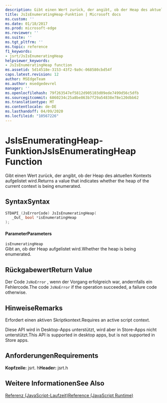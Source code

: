 ```yaml
---
description: Gibt einen Wert zurück, der angibt, ob der Heap des aktuellen Kontexts aufgelistet wird.
title: JsIsEnumeratingHeap-Funktion | Microsoft docs
ms.custom: ''
ms.date: 01/18/2017
ms.prod: microsoft-edge
ms.reviewer: ''
ms.suite: ''
ms.tgt_pltfrm: ''
ms.topic: reference
f1_keywords:
- jsrt/JsIsEnumeratingHeap
helpviewer_keywords:
- JsIsEnumeratingHeap function
ms.assetid: 5d14518e-3153-43f2-9a9c-068580cbd54f
caps.latest.revision: 12
author: MSEdgeTeam
ms.author: msedgedevrel
manager: ''
ms.openlocfilehash: 79f263547ef5812d905103d09ede7499d56c5dfb
ms.sourcegitcommit: 6860234c25a8be863b7f29a54838e78e120dbb62
ms.translationtype: MT
ms.contentlocale: de-DE
ms.lasthandoff: 04/09/2020
ms.locfileid: "10567226"
---
```

# <span data-ttu-id="e438e-103">JsIsEnumeratingHeap-Funktion</span><span class="sxs-lookup"><span data-stu-id="e438e-103">JsIsEnumeratingHeap Function</span></span>
<span data-ttu-id="e438e-104">Gibt einen Wert zurück, der angibt, ob der Heap des aktuellen Kontexts aufgelistet wird.</span><span class="sxs-lookup"><span data-stu-id="e438e-104">Returns a value that indicates whether the heap of the current context is being enumerated.</span></span>  
  
## <span data-ttu-id="e438e-105">Syntax</span><span class="sxs-lookup"><span data-stu-id="e438e-105">Syntax</span></span>  
  
```cpp  
STDAPI_(JsErrorCode) JsIsEnumeratingHeap(  
   _Out_ bool *isEnumeratingHeap  
);  
```  
  
#### <span data-ttu-id="e438e-106">Parameter</span><span class="sxs-lookup"><span data-stu-id="e438e-106">Parameters</span></span>  
 `isEnumeratingHeap`  
 <span data-ttu-id="e438e-107">Gibt an, ob der Heap aufgelistet wird.</span><span class="sxs-lookup"><span data-stu-id="e438e-107">Whether the heap is being enumerated.</span></span>  
  
## <span data-ttu-id="e438e-108">Rückgabewert</span><span class="sxs-lookup"><span data-stu-id="e438e-108">Return Value</span></span>  
 <span data-ttu-id="e438e-109">Der Code `JsNoError` , wenn der Vorgang erfolgreich war, andernfalls ein Fehlercode.</span><span class="sxs-lookup"><span data-stu-id="e438e-109">The code `JsNoError` if the operation succeeded, a failure code otherwise.</span></span>  
  
## <span data-ttu-id="e438e-110">Hinweise</span><span class="sxs-lookup"><span data-stu-id="e438e-110">Remarks</span></span>  
 <span data-ttu-id="e438e-111">Erfordert einen aktiven Skriptkontext.</span><span class="sxs-lookup"><span data-stu-id="e438e-111">Requires an active script context.</span></span>  
  
 <span data-ttu-id="e438e-112">Diese API wird in Desktop-Apps unterstützt, wird aber in Store-Apps nicht unterstützt.</span><span class="sxs-lookup"><span data-stu-id="e438e-112">This API is supported in desktop apps, but is not supported in Store apps.</span></span>  
  
## <span data-ttu-id="e438e-113">Anforderungen</span><span class="sxs-lookup"><span data-stu-id="e438e-113">Requirements</span></span>  
 <span data-ttu-id="e438e-114">**Kopfzeile:** jsrt. h</span><span class="sxs-lookup"><span data-stu-id="e438e-114">**Header:** jsrt.h</span></span>  
  
## <span data-ttu-id="e438e-115">Weitere Informationen</span><span class="sxs-lookup"><span data-stu-id="e438e-115">See Also</span></span>  
 [<span data-ttu-id="e438e-116">Referenz (JavaScript-Laufzeit)</span><span class="sxs-lookup"><span data-stu-id="e438e-116">Reference (JavaScript Runtime)</span></span>](../chakra-hosting/reference-javascript-runtime.md)